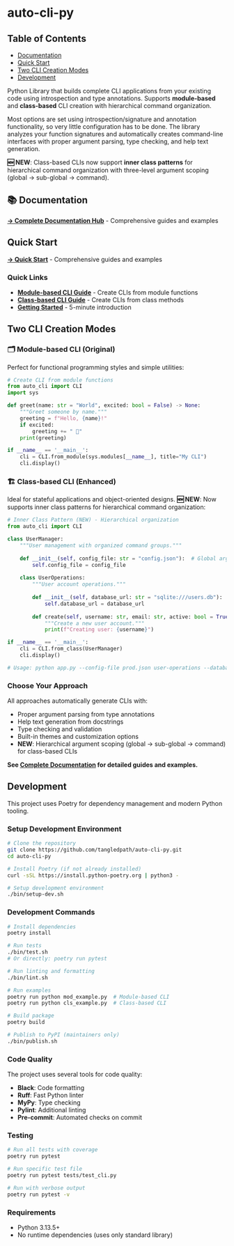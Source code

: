 # auto-cli-py

## Table of Contents
- [Documentation](#documentation)
- [Quick Start](#quick-start)
- [Two CLI Creation Modes](#two-cli-creation-modes)
- [Development](#development)

Python Library that builds complete CLI applications from your existing code using introspection and type annotations. Supports **module-based** and **class-based** CLI creation with hierarchical command organization.

Most options are set using introspection/signature and annotation functionality, so very little configuration has to be done. The library analyzes your function signatures and automatically creates command-line interfaces with proper argument parsing, type checking, and help text generation.

**🆕 NEW**: Class-based CLIs now support **inner class patterns** for hierarchical command organization with three-level argument scoping (global → sub-global → command).

## 📚 Documentation
**[→ Complete Documentation Hub](docs/help.md)** - Comprehensive guides and examples

## Quick Start
**[→ Quick Start](docs/quick-start.md#installation)** - Comprehensive guides and examples

### Quick Links
- **[Module-based CLI Guide](docs/module-cli-guide.md)** - Create CLIs from module functions  
- **[Class-based CLI Guide](docs/class-cli-guide.md)** - Create CLIs from class methods
- **[Getting Started](docs/getting-started/quick-start.md)** - 5-minute introduction

## Two CLI Creation Modes

### 🗂️ Module-based CLI (Original)
Perfect for functional programming styles and simple utilities:

```python
# Create CLI from module functions
from auto_cli import CLI
import sys

def greet(name: str = "World", excited: bool = False) -> None:
    """Greet someone by name."""
    greeting = f"Hello, {name}!"
    if excited:
        greeting += " 🎉"
    print(greeting)

if __name__ == '__main__':
    cli = CLI.from_module(sys.modules[__name__], title="My CLI")
    cli.display()
```

### 🏗️ Class-based CLI (Enhanced)
Ideal for stateful applications and object-oriented designs. **🆕 NEW**: Now supports inner class patterns for hierarchical command organization:

```python
# Inner Class Pattern (NEW) - Hierarchical organization
from auto_cli import CLI

class UserManager:
    """User management with organized command groups."""
    
    def __init__(self, config_file: str = "config.json"):  # Global arguments
        self.config_file = config_file
    
    class UserOperations:
        """User account operations."""
        
        def __init__(self, database_url: str = "sqlite:///users.db"):  # Sub-global arguments  
            self.database_url = database_url
        
        def create(self, username: str, email: str, active: bool = True) -> None:  # Command arguments
            """Create a new user account."""
            print(f"Creating user: {username}")

if __name__ == '__main__':
    cli = CLI.from_class(UserManager)  
    cli.display()

# Usage: python app.py --config-file prod.json user-operations --database-url postgres://... create --username alice --email alice@test.com
```

### Choose Your Approach

All approaches automatically generate CLIs with:
- Proper argument parsing from type annotations
- Help text generation from docstrings  
- Type checking and validation
- Built-in themes and customization options
- **NEW**: Hierarchical argument scoping (global → sub-global → command) for class-based CLIs

**See [Complete Documentation](docs/help.md) for detailed guides and examples.**

## Development

This project uses Poetry for dependency management and modern Python tooling.

### Setup Development Environment

```bash
# Clone the repository
git clone https://github.com/tangledpath/auto-cli-py.git
cd auto-cli-py

# Install Poetry (if not already installed)
curl -sSL https://install.python-poetry.org | python3 -

# Setup development environment
./bin/setup-dev.sh
```

### Development Commands

```bash
# Install dependencies
poetry install

# Run tests
./bin/test.sh
# Or directly: poetry run pytest

# Run linting and formatting
./bin/lint.sh

# Run examples
poetry run python mod_example.py  # Module-based CLI
poetry run python cls_example.py  # Class-based CLI

# Build package
poetry build

# Publish to PyPI (maintainers only)
./bin/publish.sh
```

### Code Quality

The project uses several tools for code quality:
- **Black**: Code formatting
- **Ruff**: Fast Python linter
- **MyPy**: Type checking  
- **Pylint**: Additional linting
- **Pre-commit**: Automated checks on commit

### Testing

```bash
# Run all tests with coverage
poetry run pytest

# Run specific test file
poetry run pytest tests/test_cli.py

# Run with verbose output
poetry run pytest -v
```

### Requirements

- Python 3.13.5+
- No runtime dependencies (uses only standard library)
